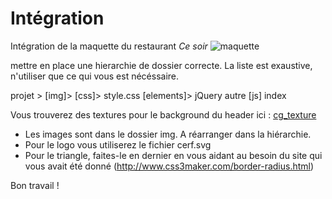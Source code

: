 # Intégration

Intégration de la maquette du restaurant *Ce soir*
![maquette]('maquette.jpg')

mettre en place une hierarchie de dossier correcte.
La liste est exaustive, n'utiliser que ce qui vous est nécéssaire.

  projet >
    [img]>
    [css]>
      style.css
    [elements]>
      jQuery
      autre
    [js]
    index

Vous trouverez des textures pour le background du header ici :
  [cg_texture]('http://www.textures.com/browse/bare/45356')


* Les images sont dans le dossier img. A réarranger dans la hiérarchie.
* Pour le logo vous utiliserez le fichier cerf.svg
* Pour le triangle, faites-le en dernier en vous aidant au besoin du site qui vous avait été donné (http://www.css3maker.com/border-radius.html)

Bon travail !
